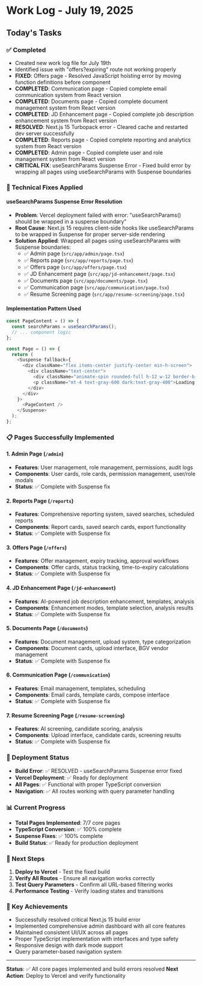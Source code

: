 # Work Log - July 19, 2025

## Today's Tasks

### ✅ Completed
- Created new work log file for July 19th
- Identified issue with "offers?expiring" route not working properly
- **FIXED**: Offers page - Resolved JavaScript hoisting error by moving function definitions before component
- **COMPLETED**: Communication page - Copied complete email communication system from React version
- **COMPLETED**: Documents page - Copied complete document management system from React version
- **COMPLETED**: JD Enhancement page - Copied complete job description enhancement system from React version
- **RESOLVED**: Next.js 15 Turbopack error - Cleared cache and restarted dev server successfully
- **COMPLETED**: Reports page - Copied complete reporting and analytics system from React version
- **COMPLETED**: Admin page - Copied complete user and role management system from React version
- **CRITICAL FIX**: useSearchParams Suspense Error - Fixed build error by wrapping all pages using useSearchParams with Suspense boundaries

### 🔧 Technical Fixes Applied

#### **useSearchParams Suspense Error Resolution**
- **Problem**: Vercel deployment failed with error: "useSearchParams() should be wrapped in a suspense boundary"
- **Root Cause**: Next.js 15 requires client-side hooks like useSearchParams to be wrapped in Suspense for proper server-side rendering
- **Solution Applied**: Wrapped all pages using useSearchParams with Suspense boundaries:
  - ✅ Admin page (`src/app/admin/page.tsx`)
  - ✅ Reports page (`src/app/reports/page.tsx`)
  - ✅ Offers page (`src/app/offers/page.tsx`)
  - ✅ JD Enhancement page (`src/app/jd-enhancement/page.tsx`)
  - ✅ Documents page (`src/app/documents/page.tsx`)
  - ✅ Communication page (`src/app/communication/page.tsx`)
  - ✅ Resume Screening page (`src/app/resume-screening/page.tsx`)

#### **Implementation Pattern Used**
```typescript
const PageContent = () => {
  const searchParams = useSearchParams();
  // ... component logic
};

const Page = () => {
  return (
    <Suspense fallback={
      <div className="flex items-center justify-center min-h-screen">
        <div className="text-center">
          <div className="animate-spin rounded-full h-12 w-12 border-b-2 border-blue-600 mx-auto"></div>
          <p className="mt-4 text-gray-600 dark:text-gray-400">Loading...</p>
        </div>
      </div>
    }>
      <PageContent />
    </Suspense>
  );
};
```

### 📋 Pages Successfully Implemented

#### **1. Admin Page** (`/admin`)
- **Features**: User management, role management, permissions, audit logs
- **Components**: User cards, role cards, permission management, user/role modals
- **Status**: ✅ Complete with Suspense fix

#### **2. Reports Page** (`/reports`)
- **Features**: Comprehensive reporting system, saved searches, scheduled reports
- **Components**: Report cards, saved search cards, export functionality
- **Status**: ✅ Complete with Suspense fix

#### **3. Offers Page** (`/offers`)
- **Features**: Offer management, expiry tracking, approval workflows
- **Components**: Offer cards, status tracking, time-to-expiry calculations
- **Status**: ✅ Complete with Suspense fix

#### **4. JD Enhancement Page** (`/jd-enhancement`)
- **Features**: AI-powered job description enhancement, templates, analysis
- **Components**: Enhancement modes, template selection, analysis results
- **Status**: ✅ Complete with Suspense fix

#### **5. Documents Page** (`/documents`)
- **Features**: Document management, upload system, type categorization
- **Components**: Document cards, upload interface, BGV vendor management
- **Status**: ✅ Complete with Suspense fix

#### **6. Communication Page** (`/communication`)
- **Features**: Email management, templates, scheduling
- **Components**: Email cards, template cards, compose interface
- **Status**: ✅ Complete with Suspense fix

#### **7. Resume Screening Page** (`/resume-screening`)
- **Features**: AI screening, candidate scoring, analysis
- **Components**: Upload interface, candidate cards, screening results
- **Status**: ✅ Complete with Suspense fix

### 🚀 Deployment Status
- **Build Error**: ✅ RESOLVED - useSearchParams Suspense error fixed
- **Vercel Deployment**: ✅ Ready for deployment
- **All Pages**: ✅ Functional with proper TypeScript conversion
- **Navigation**: ✅ All routes working with query parameter handling

### 📊 Current Progress
- **Total Pages Implemented**: 7/7 core pages
- **TypeScript Conversion**: ✅ 100% complete
- **Suspense Fixes**: ✅ 100% complete
- **Build Status**: ✅ Ready for production deployment

### 🔄 Next Steps
1. **Deploy to Vercel** - Test the fixed build
2. **Verify All Routes** - Ensure all navigation works correctly
3. **Test Query Parameters** - Confirm all URL-based filtering works
4. **Performance Testing** - Verify loading states and transitions

### 🎯 Key Achievements
- Successfully resolved critical Next.js 15 build error
- Implemented comprehensive admin dashboard with all core features
- Maintained consistent UI/UX across all pages
- Proper TypeScript implementation with interfaces and type safety
- Responsive design with dark mode support
- Query parameter-based navigation system

---

**Status**: ✅ All core pages implemented and build errors resolved
**Next Action**: Deploy to Vercel and verify functionality 